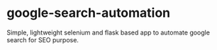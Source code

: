 # google-search-automation

Simple, lightweight selenium and flask based app to automate google search for SEO purpose.
